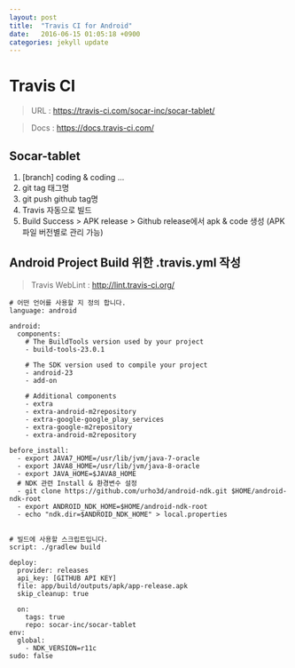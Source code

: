 ```yaml
---
layout: post
title:  "Travis CI for Android"
date:   2016-06-15 01:05:18 +0900
categories: jekyll update
---
```


# Travis CI
> URL : <a href="https://travis-ci.com/socar-inc/socar-tablet/">https://travis-ci.com/socar-inc/socar-tablet/</a>

> Docs : <a href="https://docs.travis-ci.com/">https://docs.travis-ci.com/</a>

## Socar-tablet
1. [branch] coding & coding ...
2. git tag 태그명
3. git push github tag명
4. Travis 자동으로 빌드
5. Build Success > APK release > Github release에서 apk & code 생성 (APK 파일 버전별로 관리 가능)


## Android Project Build 위한 .travis.yml 작성
> Travis WebLint : <a href="http://lint.travis-ci.org">http://lint.travis-ci.org/</a>
	
	# 어떤 언어를 사용할 지 정의 합니다.
	language: android	
	
	android:
	  components:
	  	# The BuildTools version used by your project
	    - build-tools-23.0.1	  
	    
	    # The SDK version used to compile your project
	    - android-23	
	    - add-on	
	    
    	# Additional components
    	- extra
	    - extra-android-m2repository
	    - extra-google-google_play_services
    	- extra-google-m2repository
		- extra-android-m2repository

	before_install:
	  - export JAVA7_HOME=/usr/lib/jvm/java-7-oracle
	  - export JAVA8_HOME=/usr/lib/jvm/java-8-oracle
	  - export JAVA_HOME=$JAVA8_HOME
	  # NDK 관련 Install & 환경변수 설정
	  - git clone https://github.com/urho3d/android-ndk.git $HOME/android-ndk-root
  	  - export ANDROID_NDK_HOME=$HOME/android-ndk-root
	  - echo "ndk.dir=$ANDROID_NDK_HOME" > local.properties	
	
	
	# 빌드에 사용할 스크립트입니다.
	script: ./gradlew build

	deploy:
	  provider: releases	
	  api_key: [GITHUB API KEY]
	  file: app/build/outputs/apk/app-release.apk
	  skip_cleanup: true
	  
	  on:	  
	    tags: true	  
	    repo: socar-inc/socar-tablet	    
	env:
	  global:
	    - NDK_VERSION=r11c
	sudo: false


